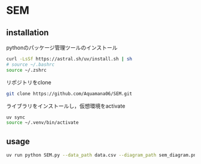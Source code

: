 # SEM

## installation
pythonのパッケージ管理ツールのインストール
```sh
curl -LsSf https://astral.sh/uv/install.sh | sh
# source ~/.bashrc 
source ~/.zshrc
```
リポジトリをclone
```sh
git clone https://github.com/Aquamana06/SEM.git
```
ライブラリをインストールし，仮想環境をactivate
```sh
uv sync
source ~/.venv/bin/activate
```

## usage
```sh
uv run python SEM.py --data_path data.csv --diagram_path sem_diagram.png
```

